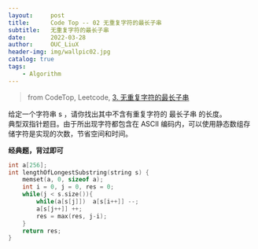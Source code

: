 ```yaml
---
layout:     post
title:      Code Top -- 02 无重复字符的最长子串 
subtitle:   无重复字符的最长子串    
date:       2022-03-28
author:     OUC_LiuX
header-img: img/wallpic02.jpg
catalog: true
tags:
    - Algorithm      
--- 
```


> from CodeTop, Leetcode, [3. 无重复字符的最长子串](https://leetcode-cn.com/problems/longest-substring-without-repeating-characters/)                       

给定一个字符串 s ，请你找出其中不含有重复字符的 最长子串 的长度。        
典型双指针题目。由于所出现字符都包含在 ASCII 编码内，可以使用静态数组存储字符是实现的次数，节省空间和时间。            

**经典题，背过即可**       
         
```c++
int a[256];
int lengthOfLongestSubstring(string s) {
    memset(a, 0, sizeof a);
    int i = 0, j = 0, res = 0;
    while(j < s.size()){
        while(a[s[j]])  a[s[i++]] --;
        a[s[j++]] ++;
        res = max(res, j-i);
    }
    return res;
}
```